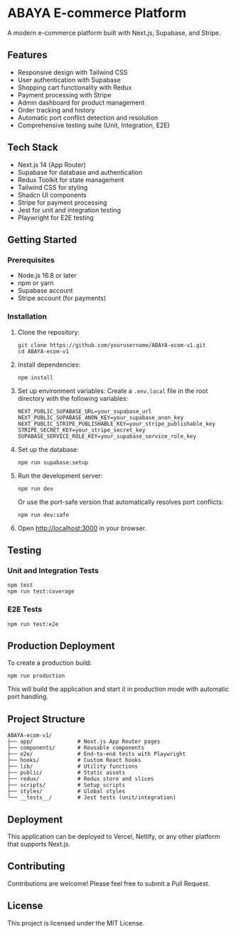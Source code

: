 # ABAYA E-commerce Platform

A modern e-commerce platform built with Next.js, Supabase, and Stripe.

## Features

- Responsive design with Tailwind CSS
- User authentication with Supabase
- Shopping cart functionality with Redux
- Payment processing with Stripe
- Admin dashboard for product management
- Order tracking and history
- Automatic port conflict detection and resolution
- Comprehensive testing suite (Unit, Integration, E2E)

## Tech Stack

- Next.js 14 (App Router)
- Supabase for database and authentication
- Redux Toolkit for state management
- Tailwind CSS for styling
- Shadcn UI components
- Stripe for payment processing
- Jest for unit and integration testing
- Playwright for E2E testing

## Getting Started

### Prerequisites

- Node.js 16.8 or later
- npm or yarn
- Supabase account
- Stripe account (for payments)

### Installation

1. Clone the repository:
   ```
   git clone https://github.com/yourusername/ABAYA-ecom-v1.git
   cd ABAYA-ecom-v1
   ```

2. Install dependencies:
   ```
   npm install
   ```

3. Set up environment variables:
   Create a `.env.local` file in the root directory with the following variables:
   ```
   NEXT_PUBLIC_SUPABASE_URL=your_supabase_url
   NEXT_PUBLIC_SUPABASE_ANON_KEY=your_supabase_anon_key
   NEXT_PUBLIC_STRIPE_PUBLISHABLE_KEY=your_stripe_publishable_key
   STRIPE_SECRET_KEY=your_stripe_secret_key
   SUPABASE_SERVICE_ROLE_KEY=your_supabase_service_role_key
   ```

4. Set up the database:
   ```
   npm run supabase:setup
   ```

5. Run the development server:
   ```
   npm run dev
   ```
   
   Or use the port-safe version that automatically resolves port conflicts:
   ```
   npm run dev:safe
   ```

6. Open [http://localhost:3000](http://localhost:3000) in your browser.

## Testing

### Unit and Integration Tests
```
npm test
npm run test:coverage
```

### E2E Tests
```
npm run test:e2e
```

## Production Deployment

To create a production build:
```
npm run production
```

This will build the application and start it in production mode with automatic port handling.

## Project Structure

```
ABAYA-ecom-v1/
├── app/              # Next.js App Router pages
├── components/       # Reusable components
├── e2e/              # End-to-end tests with Playwright
├── hooks/            # Custom React hooks
├── lib/              # Utility functions
├── public/           # Static assets
├── redux/            # Redux store and slices
├── scripts/          # Setup scripts
├── styles/           # Global styles
└── __tests__/        # Jest tests (unit/integration)
```

## Deployment

This application can be deployed to Vercel, Netlify, or any other platform that supports Next.js.

## Contributing

Contributions are welcome! Please feel free to submit a Pull Request.

## License

This project is licensed under the MIT License.